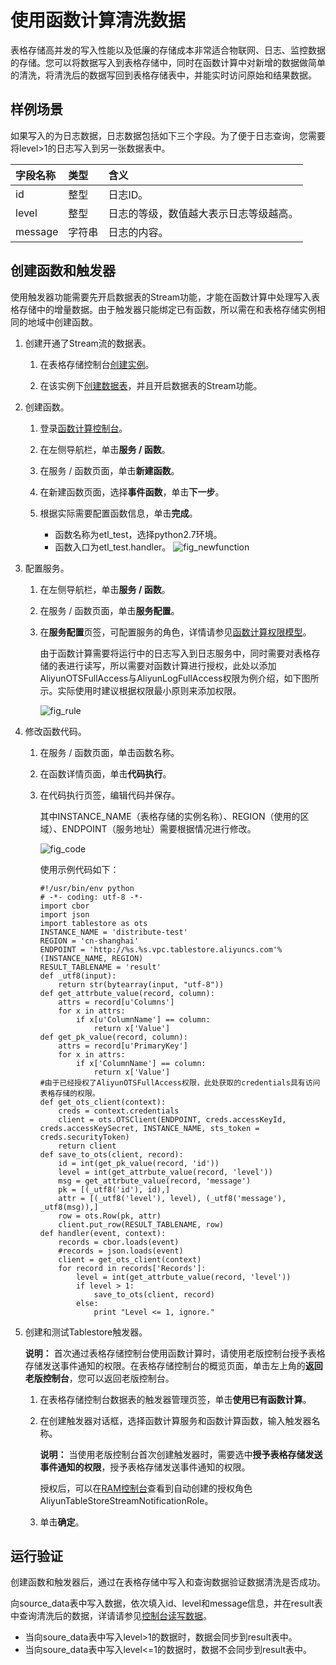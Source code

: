 # 使用函数计算清洗数据

表格存储高并发的写入性能以及低廉的存储成本非常适合物联网、日志、监控数据的存储。您可以将数据写入到表格存储中，同时在函数计算中对新增的数据做简单的清洗，将清洗后的数据写回到表格存储表中，并能实时访问原始和结果数据。

## 样例场景

如果写入的为日志数据，日志数据包括如下三个字段。为了便于日志查询，您需要将level\>1的日志写入到另一张数据表中。

|字段名称|类型|含义|
|:---|:-|:-|
|id|整型|日志ID。|
|level|整型|日志的等级，数值越大表示日志等级越高。|
|message|字符串|日志的内容。|

## 创建函数和触发器

使用触发器功能需要先开启数据表的Stream功能，才能在函数计算中处理写入表格存储中的增量数据。由于触发器只能绑定已有函数，所以需在和表格存储实例相同的地域中创建函数。

1.  创建开通了Stream流的数据表。

    1.  在表格存储控制台[创建实例](/intl.zh-CN/快速入门/创建实例.md)。

    2.  在该实例下[创建数据表](/intl.zh-CN/快速入门/创建数据表.md)，并且开启数据表的Stream功能。

2.  创建函数。

    1.  登录[函数计算控制台](https://fc.console.aliyun.com/#/serviceList/)。

    2.  在左侧导航栏，单击**服务 / 函数**。

    3.  在服务 / 函数页面，单击**新建函数**。

    4.  在新建函数页面，选择**事件函数**，单击**下一步**。

    5.  根据实际需要配置函数信息，单击**完成**。

        -   函数名称为etl\_test，选择python2.7环境。
        -   函数入口为etl\_test.handler。
        ![fig_newfunction](https://static-aliyun-doc.oss-accelerate.aliyuncs.com/assets/img/zh-CN/7900673951/p128130.png)

3.  配置服务。

    1.  在左侧导航栏，单击**服务 / 函数**。

    2.  在服务 / 函数页面，单击**服务配置**。

    3.  在**服务配置**页签，可配置服务的角色，详情请参见[函数计算权限模型](https://www.alibabacloud.com/help/doc-detail/52885.htm)。

        由于函数计算需要将运行中的日志写入到日志服务中，同时需要对表格存储的表进行读写，所以需要对函数计算进行授权，此处以添加AliyunOTSFullAccess与AliyunLogFullAccess权限为例介绍，如下图所示。实际使用时建议根据权限最小原则来添加权限。

        ![fig_rule](https://static-aliyun-doc.oss-accelerate.aliyuncs.com/assets/img/zh-CN/7900673951/p128151.png)

4.  修改函数代码。

    1.  在服务 / 函数页面，单击函数名称。

    2.  在函数详情页面，单击**代码执行**。

    3.  在代码执行页签，编辑代码并保存。

        其中INSTANCE\_NAME（表格存储的实例名称）、REGION（使用的区域）、ENDPOINT（服务地址）需要根据情况进行修改。

        ![fig_code](https://static-aliyun-doc.oss-accelerate.aliyuncs.com/assets/img/zh-CN/7900673951/p128192.png)

        使用示例代码如下：

        ```
        #!/usr/bin/env python
        # -*- coding: utf-8 -*-
        import cbor
        import json
        import tablestore as ots
        INSTANCE_NAME = 'distribute-test'
        REGION = 'cn-shanghai'
        ENDPOINT = 'http://%s.%s.vpc.tablestore.aliyuncs.com'%(INSTANCE_NAME, REGION)
        RESULT_TABLENAME = 'result'
        def _utf8(input):
            return str(bytearray(input, "utf-8"))
        def get_attrbute_value(record, column):
            attrs = record[u'Columns']
            for x in attrs:
                if x[u'ColumnName'] == column:
                    return x['Value']
        def get_pk_value(record, column):
            attrs = record[u'PrimaryKey']
            for x in attrs:
                if x['ColumnName'] == column:
                    return x['Value']
        #由于已经授权了AliyunOTSFullAccess权限，此处获取的credentials具有访问表格存储的权限。
        def get_ots_client(context):
            creds = context.credentials
            client = ots.OTSClient(ENDPOINT, creds.accessKeyId, creds.accessKeySecret, INSTANCE_NAME, sts_token = creds.securityToken)
            return client
        def save_to_ots(client, record):
            id = int(get_pk_value(record, 'id'))
            level = int(get_attrbute_value(record, 'level'))
            msg = get_attrbute_value(record, 'message')
            pk = [(_utf8('id'), id),]
            attr = [(_utf8('level'), level), (_utf8('message'), _utf8(msg)),]
            row = ots.Row(pk, attr)
            client.put_row(RESULT_TABLENAME, row)
        def handler(event, context):
            records = cbor.loads(event)
            #records = json.loads(event)
            client = get_ots_client(context)
            for record in records['Records']:
                level = int(get_attrbute_value(record, 'level'))
                if level > 1:
                    save_to_ots(client, record)
                else:
                    print "Level <= 1, ignore."
        ```

5.  创建和测试Tablestore触发器。

    **说明：** 首次通过表格存储控制台使用函数计算时，请使用老版控制台授予表格存储发送事件通知的权限。在表格存储控制台的概览页面，单击左上角的**返回老版控制台**，您可以返回老版控制台。

    1.  在表格存储控制台数据表的触发器管理页签，单击**使用已有函数计算**。

    2.  在创建触发器对话框，选择函数计算服务和函数计算函数，输入触发器名称。

        **说明：** 当使用老版控制台首次创建触发器时，需要选中**授予表格存储发送事件通知的权限**，授予表格存储发送事件通知的权限。

        授权后，可以在[RAM控制台](https://ram.console.aliyun.com/)查看到自动创建的授权角色AliyunTableStoreStreamNotificationRole。

    3.  单击**确定**。


## 运行验证

创建函数和触发器后，通过在表格存储中写入和查询数据验证数据清洗是否成功。

向source\_data表中写入数据，依次填入id、level和message信息，并在result表中查询清洗后的数据，详请请参见[控制台读写数据](/intl.zh-CN/快速入门/控制台读写数据.md)。

-   当向soure\_data表中写入level\>1的数据时，数据会同步到result表中。
-   当向soure\_data表中写入level<=1的数据时，数据不会同步到result表中。

